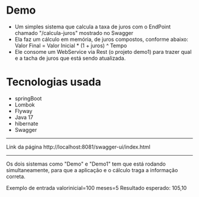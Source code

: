 # Demo

- Um simples sistema que calcula a taxa de juros com o EndPoint chamado "/calcula-juros" mostrado no Swagger
- Ela faz um cálculo em memória, de juros compostos, conforme abaixo: Valor Final = Valor Inicial * (1 + juros) ^ Tempo
- Ele consome um WebService via Rest (o projeto demo1) para trazer qual e a tacha de juros que está sendo atualizada.

# Tecnologias usada
- springBoot
- Lombok
- Flyway
- Java 17
- hibernate
- Swagger


-----------------------------------------
Link da página
http://localhost:8081/swagger-ui/index.html


-----------------------------------------
Os dois sistemas como "Demo" e "Demo1" tem que está rodando simultaneamente, para que a aplicação e o cálculo traga a informação correta.

Exemplo de entrada
valorinicial=100
meses=5 
Resultado esperado: 105,10
